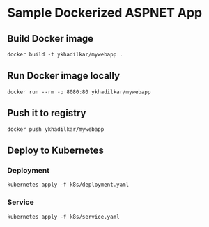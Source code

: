 # Sample Dockerized ASPNET App
## Build Docker image
```docker build -t ykhadilkar/mywebapp .```

## Run Docker image locally
```docker run --rm -p 8080:80 ykhadilkar/mywebapp```

## Push it to registry
```docker push ykhadilkar/mywebapp```

## Deploy to Kubernetes

### Deployment
```kubernetes apply -f k8s/deployment.yaml```

### Service
```kubernetes apply -f k8s/service.yaml```